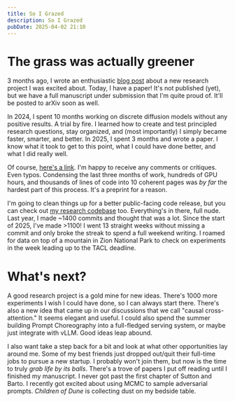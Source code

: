 ```yaml
---
title: So I Grazed
description: So I Grazed
pubDate: 2025-04-02 21:10
---
```


# The grass was actually greener

3 months ago, I wrote an enthusiastic [blog post](/greener-pastures) about a new research project I was excited about. Today, I have a paper! It's not published (yet), but we have a full manuscript under submission that I'm quite proud of. It'll be posted to arXiv soon as well.

In 2024, I spent 10 months working on discrete diffusion models without any positive results. A trial by fire. I learned how to create and test principled research questions, stay organized, and (most importantly) I simply became faster, smarter, and better. In 2025, I spent 3 months and wrote a paper. I know what it took to get to this point, what I could have done better, and what I did really well.

Of course, [here's a link](/prompt_choreography.pdf). I'm happy to receive any comments or critiques. Even typos. Condensing the last three months of work, hundreds of GPU hours, and thousands of lines of code into 10 coherent pages was _by far_ the hardest part of this process. It's a preprint for a reason.

I'm going to clean things up for a better public-facing code release, but you can check out [my research
codebase](https://github.com/tjbai/choreo) too. Everything's in there, full nude. Last year, I made ~1400 commits and thought that was a lot. Since the start of 2025, I've made >1100! I went 13 straight weeks without missing a commit and only broke the streak to spend a full weekend writing. I roamed for data on top of a mountain in Zion National Park to check on experiments in the week leading up to the TACL deadline.

# What's next?

A good research project is a gold mine for new ideas. There's 1000 more experiments I wish I could have done, so I can always start there. There's also a new idea that came up in our discussions that we call "causal cross-attention." It seems elegant and useful. I could also spend the summer building Prompt Choreography into a full-fledged serving system, or maybe just integrate with vLLM. Good ideas leap abound.

I also want take a step back for a bit and look at what other opportunities lay around me. Some of my best friends just dropped out/quit their full-time jobs to pursue a new startup. I probably won't join them, but now is the time to truly _grab life by its balls_. There's a trove of papers I put off reading until I finished my manuscript. I never got past the first chapter of Sutton and Barto. I recently got excited about using MCMC to sample adversarial prompts. _Children of Dune_ is collecting dust on my bedside table.
